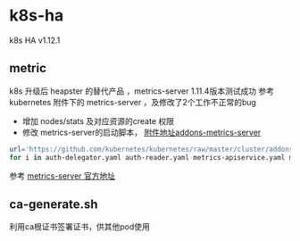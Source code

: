 # k8s-ha
k8s HA v1.12.1
## metric
k8s 升级后 heapster 的替代产品 ，metrics-server
1.11.4版本测试成功
参考 kubernetes 附件下的 metrics-server ，及修改了2个工作不正常的bug
* 增加 nodes/stats 及对应资源的create 权限
* 修改 metrics-server的启动脚本， 
[附件地址addons-metrics-server](https://github.com/kubernetes/kubernetes/tree/master/cluster/addons/metrics-server)
```bash
url='https://github.com/kubernetes/kubernetes/raw/master/cluster/addons/metrics-server'
for i in auth-delegator.yaml auth-reader.yaml metrics-apiservice.yaml metrics-server-deployment.yaml  metrics-server-service.yaml resource-reader.yaml; do wget $url/$i -O $i; done
```
参考
[metrics-server 官方地址](https://github.com/kubernetes-incubator/metrics-server/)

## ca-generate.sh
利用ca根证书签署证书，供其他pod使用

